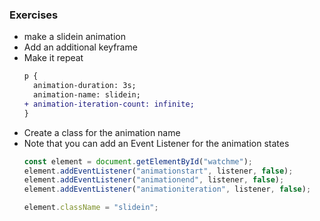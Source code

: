 ### Exercises
* make a slidein animation
* Add an additional keyframe
* Make it repeat
  ```diff
  p {
    animation-duration: 3s;
    animation-name: slidein;
  + animation-iteration-count: infinite;
  }
  ```
* Create a class for the animation name
* Note that you can add an Event Listener for the animation states
  ```js
  const element = document.getElementById("watchme");
  element.addEventListener("animationstart", listener, false);
  element.addEventListener("animationend", listener, false);
  element.addEventListener("animationiteration", listener, false);

  element.className = "slidein";
  ```
